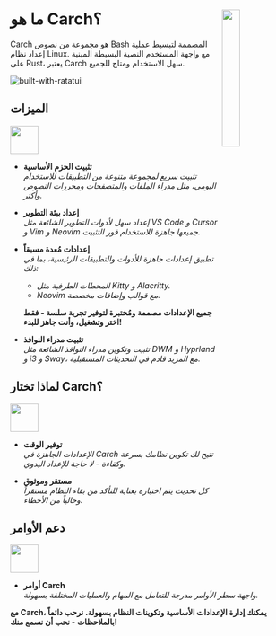 <h1></h1>

<img
  src="/carch.png"
  width="25%"
  align="right"
 />

<h1>ما هو Carch؟</h1>

Carch هو مجموعة من نصوص Bash المصممة لتبسيط عملية إعداد نظام Linux. مع واجهة المستخدم النصية البسيطة المبنية على Rust، يعتبر Carch سهل الاستخدام ومتاح للجميع.

![built-with-ratatui](https://img.shields.io/badge/BUILT%20WITH-RATATUI-94e2d5?style=for-the-badge&logo=rust&logoColor=89dceb&labelColor=171b22)

## الميزات
<img src="https://img.icons8.com/?size=80&id=vSx5PNyFqTTo&format=png" width="50" /> 

- **تثبيت الحزم الأساسية**  
  *تثبيت سريع لمجموعة متنوعة من التطبيقات للاستخدام اليومي، مثل مدراء الملفات والمتصفحات ومحررات النصوص وأكثر.*  

- **إعداد بيئة التطوير**  
  *إعداد سهل لأدوات التطوير الشائعة مثل VS Code و Cursor و Vim و Neovim جميعها جاهزة للاستخدام فور التثبيت.*  

- **إعدادات مُعدة مسبقاً**  
  *تطبيق إعدادات جاهزة للأدوات والتطبيقات الرئيسية، بما في ذلك:*  
  
  - *المحطات الطرفية مثل Kitty و Alacritty.*  
  - *Neovim مع قوالب وإضافات مخصصة.*  
  
  **جميع الإعدادات مصممة ومُختبرة لتوفير تجربة سلسة - فقط اختر وتشغيل، وأنت جاهز للبدء!**

- **تثبيت مدراء النوافذ**  
  *تثبيت وتكوين مدراء النوافذ الشائعة مثل DWM و Hyprland و i3 و Sway، مع المزيد قادم في التحديثات المستقبلية.*  

## لماذا تختار Carch؟
<img src="https://img.icons8.com/?size=80&id=111409&format=png" width="50" />

- **توفير الوقت**  
  *الإعدادات الجاهزة في Carch تتيح لك تكوين نظامك بسرعة وكفاءة - لا حاجة للإعداد اليدوي.*

- **مستقر وموثوق**  
  *كل تحديث يتم اختباره بعناية للتأكد من بقاء النظام مستقراً وخالياً من الأخطاء.*  

## دعم الأوامر 
<img src="https://img.icons8.com/?size=80&id=114423&format=png" width="50" />

- **أوامر Carch**  
  *واجهة سطر الأوامر مدرجة للتعامل مع المهام والعمليات المختلفة بسهولة.*  

**مع Carch، يمكنك إدارة الإعدادات الأساسية وتكوينات النظام بسهولة. نرحب دائماً بالملاحظات - نحب أن نسمع منك!**